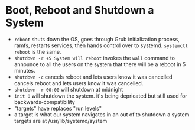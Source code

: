 # Boot, Reboot and Shutdown a System
- `reboot` shuts down the OS, goes through Grub initialization process, ramfs, restarts services, then hands control over to systemd. `systemctl reboot` is the same.
- `shutdown -r +5 System will reboot` invokes the `wall` command to announce to
all the users on the system that there will be a reboot in 5 minutes.
- `shutdown -c` cancels reboot and lets users know it was cancelled cancels reboot and lets users know it was cancelled.
- `shutdown -r 00:00` will shutdown at midnight
- `init 0` will shutdown the system. it's being depricated but still used for
backwards-compatibility
- "targets" have replaces "run levels"
- a target is what our system navigates in an out of to shutdown a system targets are at /usr/lib/systemd/system
